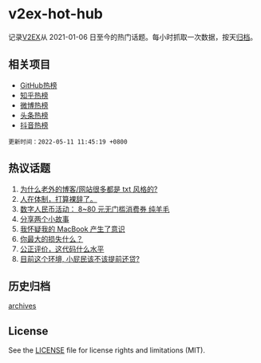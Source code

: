 # v2ex-hot-hub

 记录[V2EX](https://www.v2ex.com/)从 2021-01-06 日至今的热门话题。每小时抓取一次数据，按天[归档](archives)。
 
 ## 相关项目

- [GitHub热榜](https://github.com/snaildev/github-hot-hub)
- [知乎热榜](https://github.com/snaildev/zhihu-hot-hub)
- [微博热榜](https://github.com/snaildev/weibo-hot-hub)
- [头条热榜](https://github.com/snaildev/toutiao-hot-hub)
- [抖音热榜](https://github.com/snaildev/douyin-hot-hub)


 `更新时间：2022-05-11 11:45:19 +0800`

## 热议话题

1. [为什么老外的博客/网站很多都是 txt 风格的?](https://www.v2ex.com/t/851940)
1. [人在体制，打算裸辞了。](https://www.v2ex.com/t/851995)
1. [数字人民币活动： 8~80 元无门槛消费券 纯羊毛](https://www.v2ex.com/t/852061)
1. [分享两个小故事](https://www.v2ex.com/t/852007)
1. [我怀疑我的 MacBook 产生了意识](https://www.v2ex.com/t/851971)
1. [你最大的损失什么？](https://www.v2ex.com/t/852031)
1. [公正评价，这代码什么水平](https://www.v2ex.com/t/852125)
1. [目前这个环境, 小屁民该不该提前还贷?](https://www.v2ex.com/t/852107)

## 历史归档

[archives](archives)

## License

See the [LICENSE](LICENSE) file for license rights and limitations (MIT).
